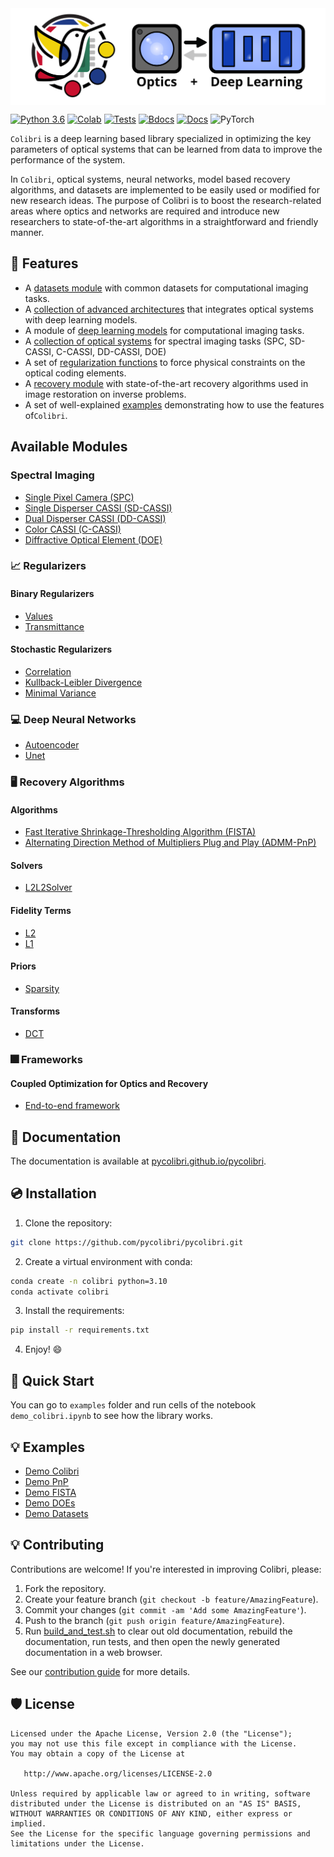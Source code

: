 ﻿<div style="display:flex;">
  <img src="docs/source/figures/colibri-banner.svg" alt="colibri-banner-full" style="width:100%;margin-left:auto;marging-right:auto;">
</div>

[![Python 3.6](https://img.shields.io/badge/python-3.10-blue.svg)](https://www.python.org/downloads/release/python-3100/)
[![Colab](https://colab.research.google.com/assets/colab-badge.svg)](https://colab.research.google.com/github/pycolibri/pycolibri/blob/main/main.ipynb)
[![Tests](https://img.shields.io/badge/Tests-Passing-dgreen)](https://github.com/pycolibri/pycolibri/actions/workflows/test.yml)
[![Bdocs](https://img.shields.io/badge/Build_docs-Passing-dgreen)](https://github.com/pycolibri/pycolibri/actions/workflows/documentation.yml)
[![Docs](https://img.shields.io/badge/Colibri%20docs-8A2BE2)](https://github.com/pycolibri/pycolibri)
![PyTorch](https://img.shields.io/badge/PyTorch-%23EE4C2C.svg?logo=PyTorch&logoColor=white)

``Colibri`` is a deep learning based library specialized in optimizing the key parameters of optical systems that can be learned from data to improve the performance of the system. 

In ``Colibri``, optical systems, neural networks, model based recovery algorithms, and datasets are implemented to be easily used or modified for new research ideas. The purpose of Colibri is to boost the research-related areas where optics and networks are required and introduce new researchers to state-of-the-art algorithms in a straightforward and friendly manner.

## 🧰 Features

* A [datasets module](https://pycolibri.github.io/pycolibri/datasets.html) with common datasets for computational imaging tasks.
* A [collection of advanced architectures](https://pycolibri.github.io/pycolibri/architectures.html) that integrates optical systems with deep learning models.
* A module of [deep learning models](https://pycolibri.github.io/pycolibri/models.html)  for computational imaging tasks.
* A [collection of optical systems](https://pycolibri.github.io/pycolibri/optics.html) for spectral imaging tasks (SPC, SD-CASSI, C-CASSI, DD-CASSI, DOE)
* A set of [regularization functions](https://pycolibri.github.io/pycolibri/regularizers.html) to force physical constraints on the optical coding elements.
* A [recovery module](https://pycolibri.github.io/pycolibri/recovery.html) with state-of-the-art recovery algorithms used in image restoration on inverse problems.
* A set of well-explained [examples](https://pycolibri.github.io/pycolibri/auto_examples/index.html) demonstrating how to use the features of``Colibri``.


## Available Modules

 ### Spectral Imaging

- [Single Pixel Camera (SPC)](https://pycolibri.github.io/pycolibri/stubs/colibri.optics.spc.SPC.html)
- [Single Disperser CASSI (SD-CASSI)](https://pycolibri.github.io/pycolibri/stubs/colibri.optics.cassi.SD_CASSI.html#colibri.optics.cassi.SD_CASSI)
- [Dual Disperser CASSI (DD-CASSI)](https://pycolibri.github.io/pycolibri/stubs/colibri.optics.cassi.DD_CASSI.html)
- [Color CASSI (C-CASSI)](https://pycolibri.github.io/pycolibri/stubs/colibri.optics.cassi.C_CASSI.html)
- [Diffractive Optical Element (DOE)](https://pycolibri.github.io/pycolibri/stubs/colibri.optics.doe.SingleDOESpectral.html)

### 📈 **Regularizers**

#### Binary Regularizers

- [Values](https://pycolibri.github.io/pycolibri/stubs/colibri.regularizers.Reg_Binary.html#colibri.regularizers.Reg_Binary)
- [Transmittance](https://pycolibri.github.io/pycolibri/stubs/colibri.regularizers.Reg_Transmittance.html#colibri.regularizers.Reg_Transmittance)

#### Stochastic Regularizers

- [Correlation](https://pycolibri.github.io/pycolibri/stubs/colibri.regularizers.Correlation.html#colibri.regularizers.Correlation)
- [Kullback-Leibler Divergence](https://pycolibri.github.io/pycolibri/stubs/colibri.regularizers.KLGaussian.html#colibri.regularizers.KLGaussian)
- [Minimal Variance](https://pycolibri.github.io/pycolibri/stubs/colibri.regularizers.MinVariance.html#colibri.regularizers.MinVariance)

### 💻️ **Deep Neural Networks**

- [Autoencoder](https://pycolibri.github.io/pycolibri/models.html)
- [Unet](https://pycolibri.github.io/pycolibri/models.html)

### 🖥 **Recovery Algorithms**

#### Algorithms

- [Fast Iterative Shrinkage-Thresholding Algorithm (FISTA)](https://pycolibri.github.io/pycolibri/recovery.html)
- [Alternating Direction Method of Multipliers Plug and Play (ADMM-PnP)](https://pycolibri.github.io/pycolibri/stubs/colibri.recovery.pnp.PnP_ADMM.html#colibri.recovery.pnp.PnP_ADMM)

#### Solvers

- [L2L2Solver](https://pycolibri.github.io/pycolibri/stubs/colibri.recovery.solvers.core.L2L2Solver.html#colibri.recovery.solvers.core.L2L2Solver)

#### Fidelity Terms

- [L2](https://pycolibri.github.io/pycolibri/stubs/colibri.recovery.terms.fidelity.L2.html#colibri.recovery.terms.fidelity.L2)
- [L1](https://pycolibri.github.io/pycolibri/stubs/colibri.recovery.terms.fidelity.L1.html#colibri.recovery.terms.fidelity.L1)

#### Priors

- [Sparsity](https://pycolibri.github.io/pycolibri/stubs/colibri.recovery.terms.prior.Sparsity.html#colibri.recovery.terms.prior.Sparsity)

#### Transforms

- [DCT](https://pycolibri.github.io/pycolibri/stubs/colibri.recovery.terms.transforms.DCT2D.html#colibri.recovery.terms.transforms.DCT2D)

### 🎆 **Frameworks**

#### Coupled Optimization for Optics and Recovery 

- [End-to-end framework](https://pycolibri.github.io/pycolibri/stubs/colibri.misc.e2e.E2E.html#colibri.misc.e2e.E2E)



## 📑 Documentation

The documentation is available at [pycolibri.github.io/pycolibri](https://pycolibri.github.io/pycolibri/).

## 💿 Installation

1. Clone the repository:

```bash
git clone https://github.com/pycolibri/pycolibri.git
```

2. Create a virtual environment with conda:

```bash
conda create -n colibri python=3.10
conda activate colibri
```

3. Install the requirements:

```bash
pip install -r requirements.txt
```

4. Enjoy! 😄

## 🚀 Quick Start

You can go to ``examples`` folder and run cells of the notebook ``demo_colibri.ipynb`` to see how the library works.

## 💡 Examples

* [Demo Colibri](https://pycolibri.github.io/pycolibri/auto_examples/demo_colibri.html)
* [Demo PnP](https://pycolibri.github.io/pycolibri/auto_examples/demo_pnp.html)
* [Demo FISTA](https://pycolibri.github.io/pycolibri/auto_examples/demo_fista.html)
* [Demo DOEs](https://pycolibri.github.io/pycolibri/auto_examples/demo_does.html)
* [Demo Datasets](https://pycolibri.github.io/pycolibri/auto_examples/demo_datasets.html)





## 💡 Contributing

Contributions are welcome! If you're interested in improving Colibri, please:

1. Fork the repository.
2. Create your feature branch (``git checkout -b feature/AmazingFeature``).
3. Commit your changes (``git commit -am 'Add some AmazingFeature'``).
4. Push to the branch (``git push origin feature/AmazingFeature``).
5. Run [build_and_test.sh](https://github.com/pycolibri/pycolibri/blob/150-readme-%2B-index/quick_validation.sh) to clear out old documentation, rebuild the documentation, run tests, and then open the newly generated documentation in a web browser.

See our [contribution guide](https://pycolibri.github.io/pycolibri/contributing.html) for more details.

## 🛡️ License

```
Licensed under the Apache License, Version 2.0 (the "License");
you may not use this file except in compliance with the License.
You may obtain a copy of the License at

   http://www.apache.org/licenses/LICENSE-2.0

Unless required by applicable law or agreed to in writing, software
distributed under the License is distributed on an "AS IS" BASIS,
WITHOUT WARRANTIES OR CONDITIONS OF ANY KIND, either express or implied.
See the License for the specific language governing permissions and
limitations under the License.
```
